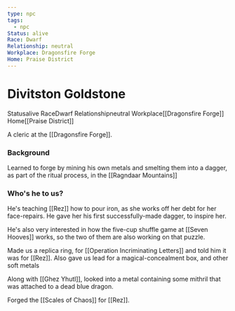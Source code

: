 ```yaml
---
type: npc
tags:
  - npc
Status: alive
Race: Dwarf
Relationship: neutral
Workplace: Dragonsfire Forge
Home: Praise District
---
```


# Divitston Goldstone
<span class="dataview inline-field"><span class="inline-field-key">Status</span><span class="inline-field-value">alive</span></span>
<span class="dataview inline-field"><span class="inline-field-key">Race</span><span class="inline-field-value">Dwarf</span></span>
<span class="dataview inline-field"><span class="inline-field-key">Relationship</span><span class="inline-field-value">neutral</span></span>
<span class="dataview inline-field"><span class="inline-field-key">Workplace</span><span class="inline-field-value">[[Dragonsfire Forge]]</span></span>
<span class="dataview inline-field"><span class="inline-field-key">Home</span><span class="inline-field-value">[[Praise District]]</span></span>

A cleric at the [[Dragonsfire Forge]]. 

### Background
Learned to forge by mining his own metals and smelting them into a dagger, as part of the ritual process, in the [[Ragndaar Mountains]]

### Who's he to us?
He's teaching [[Rez]] how to pour iron, as she works off her debt for her face-repairs. He gave her his first successfully-made dagger, to inspire her.

He's also very interested in how the five-cup shuffle game at [[Seven Hooves]] works, so the two of them are also working on that puzzle.

Made us a replica ring, for [[Operation Incriminating Letters]] and told him it was for [[Rez]]. Also gave us lead for a magical-concealment box, and other soft metals

Along with [[Ghez Yhutl]], looked into a metal containing some mithril that was attached to a dead blue dragon.

Forged the [[Scales of Chaos]] for [[Rez]].